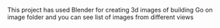 This project has used Blender for creating 3d images of building 
Go on image folder and you can see list of images from different views
